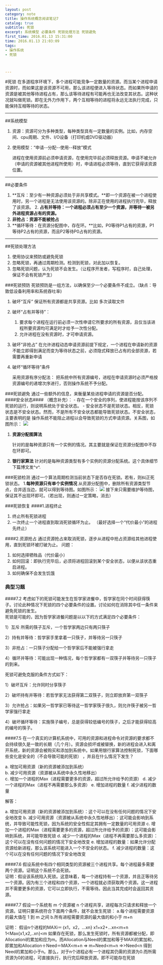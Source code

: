 ```yaml
---
layout: post
category: note
title: 操作系统概念阅读笔记7
catalog: true
subtitle: 死锁
excerpt: 系统模型 必要条件 死锁处理方法 死锁避免 
first_time: 2016.01.13 15:31:00
time: 2016.01.13 21:03:09
tags:
- 操作系统
- 死锁



---
```



#死锁
在多道程序环境下，多个进程可能竞争一定数量的资源。而当某个进程申请资源时，而如果这是该资源不可用，那么该进程便进入等待状态。而如果所申请的资源是被其他等待进程占有，那么该等待进程有可能再也无法改变其状态。这种状况就叫做死锁。即在无外力作用下，两个互相等待的进程将永远无法执行完成，只能保持互相等待的状态。

----

##系统模型
1. 资源：资源可分为多种类型，每种类型具有一定数量的实例。比如，内存空间、cpu周期、文件、I/O设备（打印机或DVD驱动器）
2. 使用模型：“申请--分配--使用--释放”模式 

   进程在使用资源前必须申请资源，在使用完毕前必须释放资源。申请不被允许（申请的资源被其他进程所使用）时，申请进程必须等待，直到它获得该资源位置。

---

##必要条件
1. **互斥：至少有一种资源必须处于非共享模式。**即一个资源在被一个进程使用时，另一个进程是无法使用该资源的。除非正在使用的进程执行完毕，释放了该资源。
   2. **占有并等待：一个进程必须占有至少一个资源，并等待一被另外进程资源占有的资源。**
2. **非抢占：资源不能被抢占**
3. **循环等待：在资源分配图中，存在环。**比如，P0等待P1占有的资源，P1等待P2占有的资源，而且P2等待P0占有的资源。

----

##死锁处理方法
1. 使用协议来预防或避免死锁
2. 忽略死锁，再通过周期检测。检测到死锁，对此加以恢复。
3. 忽略死锁问题，认为死锁不会发生。（让程序开发者，写程序时，自己处理，保证不会有死锁产生）

###死锁预防
死锁预防是一组方法，以确保至少一个必要条件不成立。（缺点：导致低设备利用率和系统吞吐率)

1. 破坏“互斥” 
   保证所有资源都是共享资源。比如 多次读取文件
2. 破坏“占有并等待”：
   1. 要求每个进程在运行前必须一次性申请它所要求的所有资源，且仅当该进程所要资源均可满足时才给予一次性分配。 
   2. 允许进程在没有资源时，才可申请资源。
3. 破坏“非抢占”
    在允许进程动态申请资源前提下规定，一个进程在申请新的资源不能立即得到满足而变为等待状态之前，必须隐式释放已占有的全部资源，若需要再重新申请 

4. 破坏“循环等待”条件 

   采用资源有序分配法： 
   把系统中所有资源编号，进程在申请资源时必须严格按资源编号的递增次序进行，否则操作系统不予分配。 


###死锁避免
通过一些额外的信息，来衡量某些进程申请的资源是否分配。
​	
####安全状态####
（概念补充）：
	- 存在一个安全的序列，使进程能按该序列不死锁的运行，则说明系统处于安全状态。
	- 安全状态不是死锁状态。相反，死锁状态是不安全状态。然而，不是所有不安全状态都能导致死锁状态。不安全状态，主要表明的是 操作系统不能阻止进程以会导致死锁的方式申请资源。关系图，如图所示：
	![](http://i.imgur.com/piMWby3.png)

1. **资源分配图算法**

   针对的是每种资源只有一个实例的情况。其主要就是保证在资源分配图中不存在环即可。
2. **银行家算法** 
   针对的是每种资源类型有多个实例的资源分配系统。这个具体细节 下篇博文发^v^.


###死锁检测
通过一个算法周期检测当前状态下是否存在死锁。若有，则纠正死锁状态。
1.**每种资源只有单个实例情况** 从资源分配图中，删除所有资源类型节点，合并适当边，就可以得到等待图。如图所示：
![](http://i.imgur.com/MpZn1vD.png)
接下来只需要维护等待图，保证其不出现环即可。（若出现，则通过一定策略，消去）

###死锁恢复
####1.进程终止

1. 终止所有死锁进程
2. 一次终止一个进程直到取消死锁循环为止。 （最好选择一个“代价最小”的进程先终止）

####2.资源抢占
通过资源抢占来取消死锁，逐步从进程中抢占资源给其他进程使用，直到死锁环被打破为止。
问题：

1. 如何选择牺牲品（代价最小）
2. 如何回滚：即执行完毕后，必须将进程回滚到某个安全状态，以便从该状态重启进程。
3. 如何确保不会发生饥饿

### 典型习题

####7.2 
考虑如下的死锁可能发生在哲学家进餐中，哲学家在同个时间获得筷子。讨论此种情况下死锁的四个必要条件的设置。讨论如何在消除其中任一条件来避免死锁的发生。  
死锁是可能的，因为哲学家进餐问题是以以下的方式满足四个必要条件：

1）互斥  所需的筷子互斥，一个哲学家两边只有两只筷子

2）持有并等待：哲学家手里拿着一只筷子，并等待另一只筷子

3）非抢占：一只筷子分配给一个哲学家后不能被强行拿走

4）循环并等待：可能出现一种情况，每个哲学家都有一双筷子并等待另一只筷子的到来。

死锁可避免克服的条件方式如下：

1）破坏互斥：允许同时分享筷子

2）破坏持有并等待：若哲学家无法获得第二双筷子，则立即放弃第一双筷子

3）允许抢占：如果另一哲学家已等待这一哲学家筷子很久，则允许筷子被另一哲学家强行拿走

4）破坏循环等待：实施筷子编号，总是获得较低编号的筷子，之后才能获得较高的编号的筷子。

####7.5
在一个真实的计算机系统中，可用的资源和进程命令对资源的要求都不会持续很久是一致的长期（几个月）。资源会损坏或被替换，新的进程会进入和离开系统，新的资源会被购买和添加到系统中。如果用银行家算法控制死锁，下面哪些变化是安全的（不会导致可能的死锁） ，并且在什么情况下发生？ 

a.  增加可用资源（新的资源被添加到系统）  
b. 减少可用资源（资源被从系统中永久性地移出）  
c. 增加一个进程的Max（进程需要更多的资源，超过所允许给予的资源） d. 减少一个进程的Max（进程不再需要那么多资源） 
e. 增加进程的数量 
f. 减少进程的数量  

解答：

a. 增加可用资源（新的资源被添加到系统）：这个可以在没有任何问题的情况下安全地改变 
b. 减少可用资源（资源被从系统中永久性地移出）：这可能会影响到系统，并导致可能性死锁，因为系统的安全性假定其拥有一定数量的可用资源 
c. 增加一个进程的Max（进程需要更多的资源，超过所允许给予的资源）：这可能会影响到系统，并可能导致死锁 
d. 减少一个进程的Max（进程不再需要那么多资源）：这个可以在没有任何问题的情况下安全地改变 
e. 增加进程的数量：如果允许分配资源给新进程，那么该系统可能进入一个不安全的状态。 
f. 减少进程的数量：这个可以在没有任何问题的情况下安全地改变

####7.6
假设系统中有四个相同类型的资源被三个进程共享。每个进程最多需要两个资源。证明这个系统不会死锁。  
证明：假设该系统陷入死锁。这意味着，每一个进程持有一个资源，并且正等待另一个资源。因为有三个进程和四个资源，一个进程就必须获取两个资源。这一进程并不需要更多的资源，它可以立即执行，不需等待。因此当其完成时会返回其资源。

####7.7
假设一个系统有 m 个资源被 n 个进程共享，进程每次只请求和释放一个资源。证明只要系统符合下面两个条件，就不会发生死锁：  a.每个进程需要资源的最大值在 1 到 m 之间 b.所有进程需要资源的最大值的和小于 m+n 

证明：
假设n个进程的MAXi＝｛x1，x2，...xn}
x1+x2+...xn<m+n
1<Max{x1,x2,..xn}<m
如果存在死锁，那么发生死锁时，所有资源都被分配，即Allocationi的累加和应为m。而Allocation与Need的累加和等于MAXi的累加和，即累加和Allocation＋Need＝MAX<m+n => m+Need<m+n =>>Need<n
得到Need的累加和小于n。那么，对于n个进程必有一个进程其仍需的资源为0.而所需资源为0的进程，可直接执行，执行完后释放资源。即不可能存在死锁